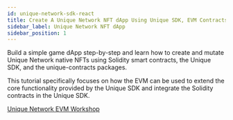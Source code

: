```yaml
---
id: unique-network-sdk-react
title: Create A Unique Network NFT dApp Using Unique SDK, EVM Contracts and React
sidebar_label: Unique Network NFT dApp
sidebar_position: 1 
---
```


Build a simple game dApp step-by-step and learn how to create and mutate Unique Network native NFTs using Solidity smart contracts, the Unique SDK, and the unique-contracts packages.

This tutorial specifically focuses on how the EVM can be used to extend the core functionality provided by the Unique SDK and integrate the Solidity contracts in the Unique SDK.

[Unique Network EVM Workshop](https://github.com/UniqueNetwork/unique-react-template/tree/workshop-evm)

